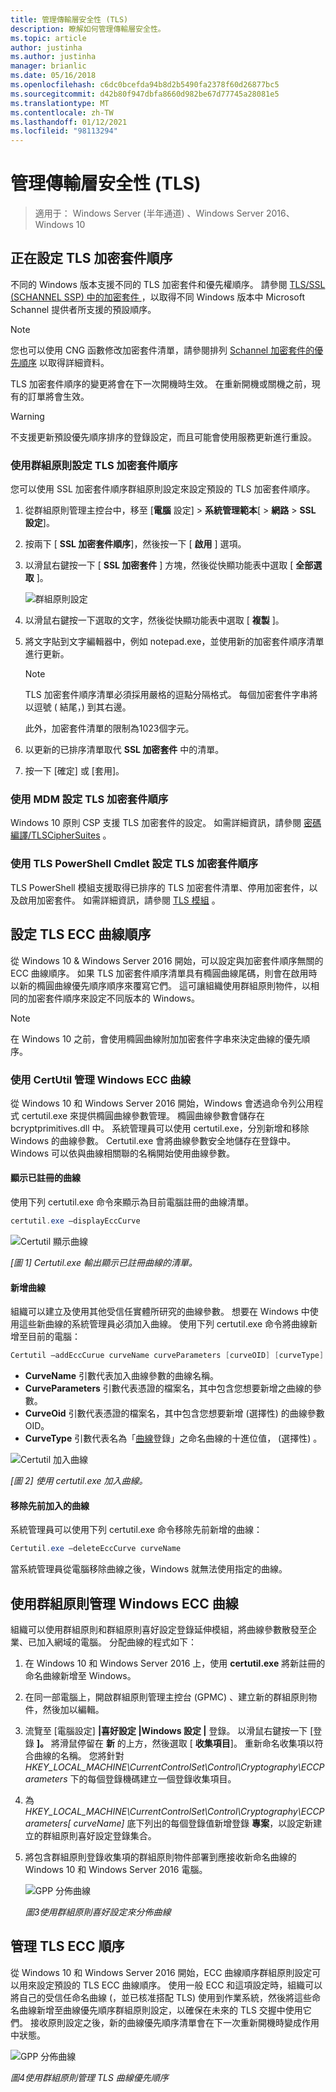 ```yaml
---
title: 管理傳輸層安全性 (TLS)
description: 瞭解如何管理傳輸層安全性。
ms.topic: article
author: justinha
ms.author: justinha
manager: brianlic
ms.date: 05/16/2018
ms.openlocfilehash: c6dc0bcefda94b8d2b5490fa2378f60d26877bc5
ms.sourcegitcommit: d42b80f947dbfa8660d982be67d77745a28081e5
ms.translationtype: MT
ms.contentlocale: zh-TW
ms.lasthandoff: 01/12/2021
ms.locfileid: "98113294"
---
```

# <a name="manage-transport-layer-security-tls"></a>管理傳輸層安全性 (TLS)

> 適用于： Windows Server (半年通道) 、Windows Server 2016、Windows 10

## <a name="configuring-tls-cipher-suite-order"></a>正在設定 TLS 加密套件順序

不同的 Windows 版本支援不同的 TLS 加密套件和優先權順序。 請參閱 [TLS/SSL (SCHANNEL SSP) 中的加密套件 ](/windows/win32/secauthn/cipher-suites-in-schannel) ，以取得不同 Windows 版本中 Microsoft Schannel 提供者所支援的預設順序。

> [!NOTE]
> 您也可以使用 CNG 函數修改加密套件清單，請參閱排列 [Schannel 加密套件的優先順序](/windows/win32/secauthn/prioritizing-schannel-cipher-suites) 以取得詳細資料。

TLS 加密套件順序的變更將會在下一次開機時生效。 在重新開機或關機之前，現有的訂單將會生效。

> [!WARNING]
> 不支援更新預設優先順序排序的登錄設定，而且可能會使用服務更新進行重設。

### <a name="configuring-tls-cipher-suite-order-by-using-group-policy"></a>使用群組原則設定 TLS 加密套件順序

您可以使用 SSL 加密套件順序群組原則設定來設定預設的 TLS 加密套件順序。

1. 從群組原則管理主控台中，移至 [**電腦** 設定]  >  **系統管理範本**[  >  **網路**  >  **SSL 設定**]。
2. 按兩下 [ **SSL 加密套件順序**]，然後按一下 [ **啟用** ] 選項。
3. 以滑鼠右鍵按一下 [ **SSL 加密套件** ] 方塊，然後從快顯功能表中選取 [ **全部選取** ]。

   ![群組原則設定](../media/Transport-Layer-Security-protocol/ssl-cipher-suite-order-gp-setting.png)

4. 以滑鼠右鍵按一下選取的文字，然後從快顯功能表中選取 [ **複製** ]。
5. 將文字貼到文字編輯器中，例如 notepad.exe，並使用新的加密套件順序清單進行更新。

   > [!NOTE]
   > TLS 加密套件順序清單必須採用嚴格的逗點分隔格式。 每個加密套件字串將以逗號 ( 結尾，) 到其右邊。
   >
   > 此外，加密套件清單的限制為1023個字元。

6. 以更新的已排序清單取代 **SSL 加密套件** 中的清單。
7. 按一下 [確定] 或 [套用]。

### <a name="configuring-tls-cipher-suite-order-by-using-mdm"></a>使用 MDM 設定 TLS 加密套件順序

Windows 10 原則 CSP 支援 TLS 加密套件的設定。 如需詳細資訊，請參閱 [密碼編譯/TLSCipherSuites](/windows/client-management/mdm/policy-csp-cryptography#cryptography-tlsciphersuites) 。

### <a name="configuring-tls-cipher-suite-order-by-using-tls-powershell-cmdlets"></a>使用 TLS PowerShell Cmdlet 設定 TLS 加密套件順序

TLS PowerShell 模組支援取得已排序的 TLS 加密套件清單、停用加密套件，以及啟用加密套件。 如需詳細資訊，請參閱 [TLS 模組](/powershell/module/tls/) 。

## <a name="configuring-tls-ecc-curve-order"></a>設定 TLS ECC 曲線順序

從 Windows 10 & Windows Server 2016 開始，可以設定與加密套件順序無關的 ECC 曲線順序。 如果 TLS 加密套件順序清單具有橢圓曲線尾碼，則會在啟用時以新的橢圓曲線優先順序順序來覆寫它們。 這可讓組織使用群組原則物件，以相同的加密套件順序來設定不同版本的 Windows。

> [!NOTE]
> 在 Windows 10 之前，會使用橢圓曲線附加加密套件字串來決定曲線的優先順序。

### <a name="managing-windows-ecc-curves-using-certutil"></a>使用 CertUtil 管理 Windows ECC 曲線

從 Windows 10 和 Windows Server 2016 開始，Windows 會透過命令列公用程式 certutil.exe 來提供橢圓曲線參數管理。
橢圓曲線參數會儲存在 bcryptprimitives.dll 中。 系統管理員可以使用 certutil.exe，分別新增和移除 Windows 的曲線參數。 Certutil.exe 會將曲線參數安全地儲存在登錄中。
Windows 可以依與曲線相關聯的名稱開始使用曲線參數。

#### <a name="displaying-registered-curves"></a>顯示已註冊的曲線

使用下列 certutil.exe 命令來顯示為目前電腦註冊的曲線清單。

```powershell
certutil.exe –displayEccCurve
```

![Certutil 顯示曲線](../media/Transport-Layer-Security-protocol/certutil-display-curves.png)

*[圖 1] Certutil.exe 輸出顯示已註冊曲線的清單。*

#### <a name="adding-a-new-curve"></a>新增曲線

組織可以建立及使用其他受信任實體所研究的曲線參數。
想要在 Windows 中使用這些新曲線的系統管理員必須加入曲線。
使用下列 certutil.exe 命令將曲線新增至目前的電腦：

```powershell
Certutil —addEccCurue curveName curveParameters [curveOID] [curveType]
```

- **CurveName** 引數代表加入曲線參數的曲線名稱。
- **CurveParameters** 引數代表憑證的檔案名，其中包含您想要新增之曲線的參數。
- **CurveOid** 引數代表憑證的檔案名，其中包含您想要新增 (選擇性) 的曲線參數 OID。
- **CurveType** 引數代表名為「[曲線](https://www.iana.org/assignments/tls-parameters/tls-parameters.xhtml#tls-parameters-8)登錄」之命名曲線的十進位值， (選擇性) 。

![Certutil 加入曲線](../media/Transport-Layer-Security-protocol/certutil-add-curves.png)

*[圖 2] 使用 certutil.exe 加入曲線。*

#### <a name="removing-a-previously-added-curve"></a>移除先前加入的曲線

系統管理員可以使用下列 certutil.exe 命令移除先前新增的曲線：

```powershell
Certutil.exe –deleteEccCurve curveName
```

當系統管理員從電腦移除曲線之後，Windows 就無法使用指定的曲線。

## <a name="managing-windows-ecc-curves-using-group-policy"></a>使用群組原則管理 Windows ECC 曲線

組織可以使用群組原則和群組原則喜好設定登錄延伸模組，將曲線參數散發至企業、已加入網域的電腦。
分配曲線的程式如下：

1. 在 Windows 10 和 Windows Server 2016 上，使用 **certutil.exe** 將新註冊的命名曲線新增至 Windows。
2. 在同一部電腦上，開啟群組原則管理主控台 (GPMC) 、建立新的群組原則物件，然後加以編輯。
3. 流覽至 [電腦設定] **|喜好設定 |Windows 設定 |** 登錄。  以滑鼠右鍵按一下 [登錄 **]。** 將滑鼠停留在 **新** 的上方，然後選取 [ **收集項目**]。 重新命名收集項以符合曲線的名稱。 您將針對 *HKEY_LOCAL_MACHINE\CurrentControlSet\Control\Cryptography\ECCParameters* 下的每個登錄機碼建立一個登錄收集項目。
4. 為 *HKEY_LOCAL_MACHINE\CurrentControlSet\Control\Cryptography\ECCParameters\[ curveName]* 底下列出的每個登錄值新增登錄 **專案**，以設定新建立的群組原則喜好設定登錄集合。
5. 將包含群組原則登錄收集項的群組原則物件部署到應接收新命名曲線的 Windows 10 和 Windows Server 2016 電腦。

    ![GPP 分佈曲線](../media/Transport-Layer-Security-protocol/gpp-distribute-curves.png)

    *圖3使用群組原則喜好設定來分佈曲線*

## <a name="managing-tls-ecc-order"></a>管理 TLS ECC 順序

從 Windows 10 和 Windows Server 2016 開始，ECC 曲線順序群組原則設定可以用來設定預設的 TLS ECC 曲線順序。
使用一般 ECC 和這項設定時，組織可以將自己的受信任命名曲線 (，並已核准搭配 TLS) 使用到作業系統，然後將這些命名曲線新增至曲線優先順序群組原則設定，以確保在未來的 TLS 交握中使用它們。
接收原則設定之後，新的曲線優先順序清單會在下一次重新開機時變成作用中狀態。

![GPP 分佈曲線](../media/Transport-Layer-Security-protocol/gp-managing-tls-curve-priority-order.png)

*圖4使用群組原則管理 TLS 曲線優先順序*
